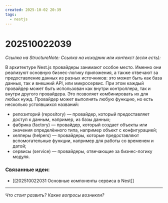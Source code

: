 ```yaml
---
created: 2025-10-02 20:39
tags:
  - nestjs
---
```

# 202510022039
*Ссылка на StructureNote:* 
*Ссылка на исходник или контекст (если есть):* 

В архитектуре Nest.js провайдеры занимают особое место. Именно они реализуют основную бизнес-логику приложения, а также отвечают за предоставление данных из разных источников: это может быть как база данных, так и внешний API, или микросервис. При этом каждый провайдер может быть использован как внутри контроллера, так и внутри другого провайдера. Это позволяет комбинировать их для любых нужд. Провайдер может выполнять любую функцию, но есть несколько устоявшихся названий:

- репозиторий (repository) — провайдер, который предоставляет доступ к данным, например, из базы данных;
- фабрика (factory) — провайдер, который создает объекты или значения определённого типа, например объект с конфигурацией;
- хелперы (helpers) — провайдеры, которые предоставляют вспомогательные функции, например для работы со временем и датой;
- сервисы (service) — провайдеры, отвечающие за бизнес-логику модуля.
### Связанные идеи:
* [[202510022031 Основные компоненты сервиса в Nest]]
---

*Что стоит развить? Какие вопросы возникли?*